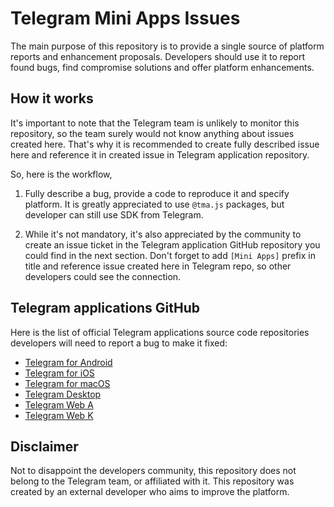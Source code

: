 # Telegram Mini Apps Issues

The main purpose of this repository is to provide a single source of platform reports and enhancement proposals.
Developers should use it to report found bugs, find compromise solutions and offer platform enhancements.

## How it works

It's important to note that the Telegram team is unlikely to monitor this repository, so the team surely would 
not know anything about issues created here. That's why it is recommended to create fully described issue here
and reference it in created issue in Telegram application repository. 

So, here is the workflow,

1. Fully describe a bug, provide a code to reproduce it and specify platform. It is greatly appreciated to use
`@tma.js` packages, but developer can still use SDK from Telegram.

2. While it's not mandatory, it's also appreciated by the community to create an issue ticket in the Telegram application
GitHub repository you could find in the next section. Don't forget to add `[Mini Apps]` prefix in title and reference issue
created here in Telegram repo, so other developers could see the connection.

## Telegram applications GitHub

Here is the list of official Telegram applications source code repositories developers will need to report a bug to make it
fixed:

- [Telegram for Android](https://github.com/DrKLO/Telegram)
- [Telegram for iOS](https://github.com/TelegramMessenger/Telegram-iOS)
- [Telegram for macOS](https://github.com/overtake/TelegramSwift)
- [Telegram Desktop](https://github.com/telegramdesktop/tdesktop)
- [Telegram Web A](https://github.com/Ajaxy/telegram-tt)
- [Telegram Web K](https://github.com/morethanwords/tweb)

## Disclaimer

Not to disappoint the developers community, this repository does not belong to the Telegram team, or affiliated with it. 
This repository was created by an external developer who aims to improve the platform.
